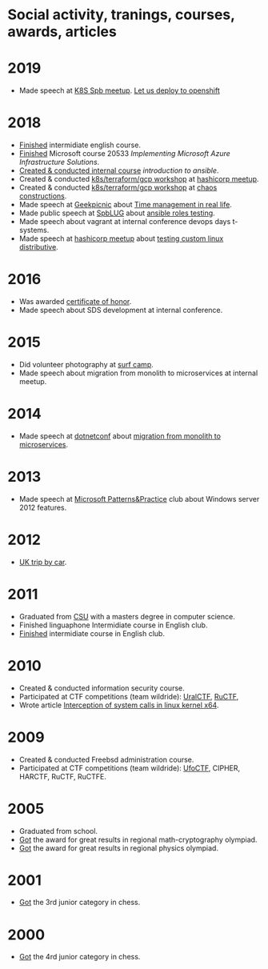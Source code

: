# Social activity, tranings, courses, awards, articles

# 2019
* Made speech at [K8S Spb meetup](https://www.meetup.com/kubernetes-spb/events/258970186/). [Let us deploy to openshift](it/deploy2openshift-en.md) 

# 2018
* [Finished](assets/2018_english.jpg?raw=true) intermidiate english course.
* [Finished](assets/2018_azure.jpg) Microsoft course 20533 _Implementing Microsoft Azure Infrastructure Solutions_.
* [Created & conducted internal course](assets/2018_ansible.jpg) _introduction to ansible_.
* Created & conducted [k8s/terraform/gcp workshop](https://cloud.mail.ru/public/EEkM/jthv4Bv6d) at [hashicorp meetup](https://www.meetup.com/St-Petersburg-Russia-HashiCorp-User-Group/events/253644141/).
* Created & conducted [k8s/terraform/gcp workshop](https://cloud.mail.ru/public/gNZx/GqqMTbB61) at [chaos constructions](https://chaosconstructions.ru/).
* Made speech at [Geekpicnic](https://vk.com/geekpicnicspb2018) about [Time management in real life](life/time-management-irl.md).
* Made public speech at [SpbLUG](http://spblug.org/) about [ansible roles testing](it/test-ansible-roles-via-testkitchen-inside-hyperv.md).
* Made speech about vagrant at internal conference devops days t-systems.
* Made speech at [hashicorp meetup](https://www.meetup.com/St-Petersburg-Russia-HashiCorp-User-Group/events/247154437/) about [testing custom linux distributive]((it/how-to-test-custom-os-distr.md)).

# 2016
* Was awarded [certificate of honor](assets/2016_rcntec.jpg).
* Made speech about SDS development at internal conference.

# 2015
* Did volunteer photography at [surf camp](https://vk.com/aloha74).
* Made speech about migration from monolith to microservices at internal meetup.

# 2014
* Made speech at [dotnetconf](http://dotnetconf.ru/materialy/monitoringandalerting) about [migration from monolith to microservices](it/monolith-to-microservices.md).

# 2013
* Made speech at [Microsoft Patterns&Practice](http://ineta.ru/MPPC/Meeting/2013-03-20-18-30) club about Windows server 2012 features.

# 2012
* [UK trip by car](life/UK-trip-by-car.md).

# 2011
* Graduated from [CSU](http://www.csu.ru/) with a  masters degree in computer science.
* Finished linguaphone Intermidiate course in English club.
* [Finished](assets/2011_english.jpg) intermidiate course in English club.

# 2010
* Created & conducted information security course.
* Participated at CTF competitions (team wildride): [UralCTF](assets/2010_uralctg.jpg), [RuCTF](assets/2010_ructf.jpg),
* Wrote article [Interception of system calls in linux kernel x64](https://habr.com/post/110369/).

# 2009
* Created & conducted Freebsd administration course.
* Participated at CTF competitions (team wildride): [UfoCTF](assets/2009_ufoctf.jpg), CIPHER, HARCTF, RuCTF, RuCTFE.

# 2005
* Graduated from school.
* [Got](assets/2005_crypto.jpg) the award for great results in regional math-cryptography olympiad.
* [Got](assets/2005_base.jpg) the award for great results in regional physics olympiad.

# 2001
* [Got](assets/2001_chess.jpg) the 3rd junior category in chess.

# 2000
* [Got](assets/2001_chess.jpg) the 4rd junior category in chess.
